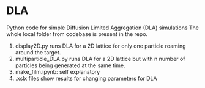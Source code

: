# DLA
Python code for simple Diffusion Limited Aggregation (DLA) simulations 
The whole local folder from codebase is present in the repo. 
1. display2D.py runs DLA for a 2D lattice for only one particle roaming around the target. 
2. multiparticle_DLA.py runs DLA for a 2D lattice but with n number of particles being generated at the same time. 
3. make_film.ipynb: self explanatory
4. .xslx files show results for changing parameters for DLA
